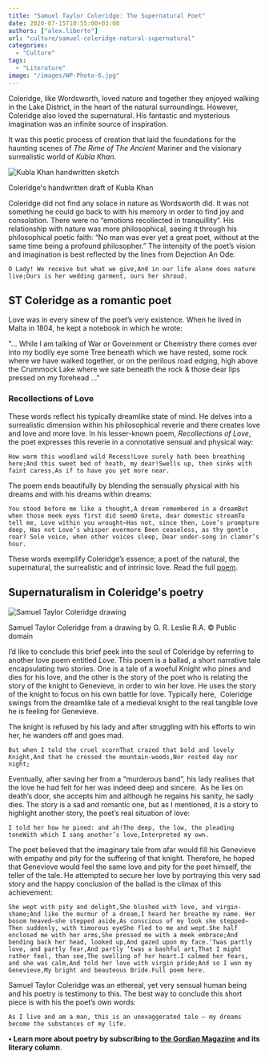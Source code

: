 ```yaml
---
title: "Samuel Taylor Coleridge: The Supernatural Poet"
date: 2020-07-15T10:55:00+03:00
authors: ["alex.liberto"]
url: "culture/samuel-coleridge-natural-supernatural"
categories:
  - "Culture"
tags:
  - "Literature"
image: "/images/WP-Photo-6.jpg"
---
```


Coleridge, like Wordsworth, loved nature and together they enjoyed walking in the Lake District, in the heart of the natural surroundings. However, Coleridge also loved the supernatural. His fantastic and mysterious imagination was an infinite source of inspiration.

It was this poetic process of creation that laid the foundations for the haunting scenes of *The Rime of The Ancient* Mariner and the visionary surrealistic world of *Kubla Khan*.

![Kubla Khan handwritten sketch](/images/Samuel-Taylor-Coleridge-KublaKhan.jpg)

Coleridge's handwritten draft of Kubla Khan


Coleridge did not find any solace in nature as Wordsworth did. It was not something he could go back to with his memory in order to find joy and consolation. There were no “emotions recollected in tranquillity”. His relationship with nature was more philosophical, seeing it through his philosophical poetic faith: “No man was ever yet a great poet, without at the same time being a profound philosopher.” The intensity of the poet’s vision and imagination is best reflected by the lines from Dejection An Ode:

```
O Lady! We receive but what we give,And in our life alone does nature live;Ours is her wedding garment, ours her shroud.
```

## ST Coleridge as a romantic poet

Love was in every sinew of the poet’s very existence. When he lived in Malta in 1804, he kept a notebook in which he wrote:

"… While I am talking of War or Government or Chemistry there comes ever into my bodily eye some Tree beneath which we have rested, some rock where we have walked together, or on the perilous road edging, high above the Crummock Lake where we sate beneath the rock & those dear lips pressed on my forehead …"

### **Recollections of Love**

These words reflect his typically dreamlike state of mind. He delves into a surrealistic dimension within his philosophical reverie and there creates love and love and more love. In his lesser-known poem, *Recollections of Love*, the poet expresses this reverie in a connotative sensual and physical way:

```
How warm this woodland wild Recess!Love surely hath been breathing here;And this sweet bed of heath, my dear!Swells up, then sinks with faint caress,As if to have you yet more near.
```

The poem ends beautifully by blending the sensually physical with his dreams and with his dreams within dreams:

```
You stood before me like a thought,A dream remembered in a dreamBut when those meek eyes first did seemO Greta, dear domestic streamTo tell me, Love within you wrought–Has not, since then, Love’s prompture deep, Has not Love’s whisper evermore Been ceaseless, as thy gentle roar? Sole voice, when other voices sleep, Dear under-song in clamor’s hour.
```

These words exemplify Coleridge’s essence; a poet of the natural, the supernatural, the surrealistic and of intrinsic love. Read the full [poem](http://4umi.com/coleridge/recollections).

## Supernaturalism in Coleridge's poetry

![Samuel Taylor Coleridge drawing](/images/Samuel-Taylor-Coleridge-The-Supernatural-Poet-2.jpg)

Samuel Taylor Coleridge from a drawing by G. R. Leslie R.A. © Public domain


I’d like to conclude this brief peek into the soul of Coleridge by referring to another love poem entitled *Love*. This poem is a ballad, a short narrative tale encapsulating two stories. One is a tale of a woeful Knight who pines and dies for his love, and the other is the story of the poet who is relating the story of the knight to Genevieve, in order to win her love. He uses the story of the knight to focus on his own battle for love. Typically here,  Coleridge swings from the dreamlike tale of a medieval knight to the real tangible love he is feeling for Genevieve.

The knight is refused by his lady and after struggling with his efforts to win her, he wanders off and goes mad.

```
But when I told the cruel scornThat crazed that bold and lovely Knight,And that he crossed the mountain-woods,Nor rested day nor night;
```

Eventually, after saving her from a “murderous band”, his lady realises that the love he had felt for her was indeed deep and sincere.  As he lies on death’s door, she accepts him and although he regains his sanity, he sadly dies. The story is a sad and romantic one, but as I mentioned, it is a story to highlight another story, the poet’s real situation of love:

```
I told her how he pined: and ah!The deep, the low, the pleading toneWith which I sang another’s love,Interpreted my own.
```

The poet believed that the imaginary tale from afar would fill his Genevieve with empathy and pity for the suffering of that knight. Therefore, he hoped that Genevieve would feel the same love and pity for the poet himself, the teller of the tale. He attempted to secure her love by portraying this very sad story and the happy conclusion of the ballad is the climax of this achievement:

```
She wept with pity and delight,She blushed with love, and virgin-shame;And like the murmur of a dream,I heard her breathe my name. Her bosom heaved—she stepped aside,As conscious of my look she stepped—Then suddenly, with timorous eyeShe fled to me and wept.She half enclosed me with her arms,She pressed me with a meek embrace;And bending back her head, looked up,And gazed upon my face.‘Twas partly love, and partly fear,And partly ’twas a bashful art,That I might rather feel, than see,The swelling of her heart.I calmed her fears, and she was calm,And told her love with virgin pride;And so I won my Genevieve,My bright and beauteous Bride.Full poem here. 
```

Samuel Taylor Coleridge was an ethereal, yet very sensual human being and his poetry is testimony to this. The best way to conclude this short piece is with his the poet’s own words:

```
As I live and am a man, this is an unexaggerated tale – my dreams become the substances of my life.
```

**• Learn more about poetry by subscribing to [the Gordian Magazine](https://un-aligned.org/the-gordian/) and its literary column**.

